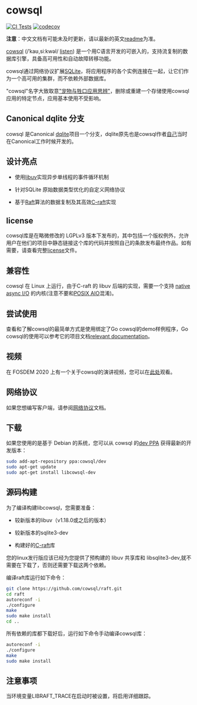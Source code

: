 
# cowsql 

[![CI Tests](https://github.com/cowsql/cowsql/actions/workflows/build-and-test.yml/badge.svg)](https://github.com/cowsql/cowsql/actions/workflows/build-and-test.yml) [![codecov](https://codecov.io/gh/cowsql/cowsql/branch/main/graph/badge.svg)](https://codecov.io/gh/cowsql/cowsql)

**注意**：中文文档有可能未及时更新，请以最新的英文[readme](./README.md)为准。

[cowsql](https://cowsql.dev) (/ˈkaʊ,siːkwəl/
[listen](http://ipa-reader.xyz/?text=%CB%88ka%CA%8A%2Csi%CB%90kw%C9%99l)) 是一个用C语言开发的可嵌入的，支持流复制的数据库引擎，具备高可用性和自动故障转移功能。

cowsql通过网络协议扩展[SQLite](https://sqlite.org/)，将应用程序的各个实例连接在一起，让它们作为一个高可用的集群，而不依赖外部数据库。

"cowsql"名字大致取意["宠物与牲口应用思辨"](https://iamondemand.com/blog/devops-concepts-pets-vs-cattle/)，删除或重建一个存储使用cowsql应用的特定节点，应用基本使用不受影响。

## Canonical dqlite 分支

cowsql 是Canonical [dqlite](https://github.com/canonical/dqlite)项目一个分支，dqlite原先也是cowsql作者[自己](https://github.com/canonical/dqlite/commits?author=freeekanayaka)当时在Canonical工作时候开发的。

## 设计亮点

- 使用[libuv](https://libuv.org/)实现异步单线程的事件循环机制

- 针对SQLite 原始数据类型优化的自定义网络协议

- 基于[Raft](https://raft.github.io/)算法的数据复制及其高效[C-raft](https://github.com/cowsql/raft)实现 

## license

cowsql库是在略微修改的 LGPLv3 版本下发布的，其中包括一个版权例外，允许用户在他们的项目中静态链接这个库的代码并按照自己的条款发布最终作品。如有需要，请查看完整[license](./LICENSE)文件。

## 兼容性

cowsql 在 Linux 上运行，由于C-raft 的 libuv 后端的实现，需要一个支持 [native async
I/O](https://man7.org/linux/man-pages/man2/io_setup.2.html) 的内核(注意不要和[POSIX AIO](https://man7.org/linux/man-pages/man7/aio.7.html)混淆)。

## 尝试使用

查看和了解cowsql的最简单方式是使用绑定了Go cowsql的demo样例程序，Go cowsql的使用可以参考它的项目文档[relevant
documentation](https://github.com/cowsql/go-cowsql#demo)。

## 视频

在 FOSDEM 2020 上有一个关于cowsql的演讲视频，您可以在[此处](https://fosdem.org/2020/schedule/event/cowsql/)观看。

## 网络协议

如果您想编写客户端，请参阅[网络协议](https://cowsql.io/docs/protocol)文档。

## 下载

如果您使用的是基于 Debian 的系统，您可以从 cowsql 的[dev PPA](https://launchpad.net/~cowsql/+archive/ubuntu/dev) 获得最新的开发版本：

```bash
sudo add-apt-repository ppa:cowsql/dev
sudo apt-get update
sudo apt-get install libcowsql-dev
```

## 源码构建

为了编译构建libcowsql，您需要准备：

- 较新版本的libuv（v1.18.0或之后的版本）

- 较新版本的sqlite3-dev

- 构建好的[C-raft](https://github.com/cowsql/raft)库

您的linux发行版应该已经为您提供了预构建的 libuv 共享库和 libsqlite3-dev,就不需要在下载了，否则还需要下载这两个依赖。

编译raft库运行如下命令：

```bash
git clone https://github.com/cowsql/raft.git
cd raft
autoreconf -i
./configure
make
sudo make install
cd ..
```

所有依赖的库都下载好后，运行如下命令手动编译cowsql库：

```bash
autoreconf -i
./configure
make
sudo make install
```

## 注意事项

当环境变量LIBRAFT_TRACE在启动时被设置，将启用详细跟踪。
